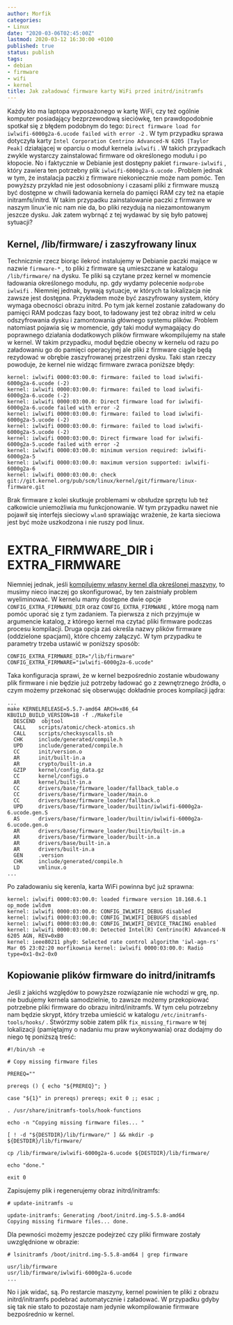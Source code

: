 ```yaml
---
author: Morfik
categories:
- Linux
date: "2020-03-06T02:45:00Z"
lastmod: 2020-03-12 16:30:00 +0100
published: true
status: publish
tags:
- debian
- firmware
- wifi
- kernel
title: Jak załadować firmware karty WiFi przed initrd/initramfs
---
```


Każdy kto ma laptopa wyposażonego w kartę WiFi, czy też ogólnie komputer posiadający bezprzewodową
sieciówkę, ten prawdopodobnie spotkał się z błędem podobnym do tego: `Direct firmware load for
iwlwifi-6000g2a-6.ucode failed with error -2` . W tym przypadku sprawa dotyczyła karty `Intel
Corporation Centrino Advanced-N 6205 [Taylor Peak]` działającej w oparciu o moduł kernela
`iwlwifi` . W takich przypadkach zwykle wystarczy zainstalować firmware od określonego modułu i po
kłopocie. No i faktycznie w Debianie jest dostępny pakiet `firmware-iwlwifi` , który zawiera ten
potrzebny plik `iwlwifi-6000g2a-6.ucode` . Problem jednak w tym, że instalacja paczki z firmware
niekoniecznie może nam pomóc. Ten powyższy przykład nie jest odosobniony i czasami pliki z firmware
muszą być dostępne w chwili ładowania kernela do pamięci RAM czy też na etapie initramfs/initrd. W
takim przypadku zainstalowanie paczki z firmware w naszym linux'ie nic nam nie da, bo pliki
rezydują na niezamontowanym jeszcze dysku. Jak zatem wybrnąć z tej wydawać by się było patowej
sytuacji?

<!--more-->
## Kernel, /lib/firmware/ i zaszyfrowany linux

Technicznie rzecz biorąc ilekroć instalujemy w Debianie paczki mające w nazwie `firmware-*` , to
pliki z firmware są umieszczane w katalogu `/lib/firmware/` na dysku. Te pliki są czytane przez
kernel w momencie ładowania określonego modułu, np. gdy wydamy polecenie `modprobe iwlwifi` .
Niemniej jednak, bywają sytuacje, w których ta lokalizacja nie zawsze jest dostępna. Przykładem
może być zaszyfrowany system, który wymaga obecności obrazu initrd. Po tym jak kernel zostanie
załadowany do pamięci RAM podczas fazy boot, to ładowany jest też obraz initrd w celu odszyfrowania
dysku i zamontowania głównego systemu plików. Problem natomiast pojawia się w momencie, gdy taki
moduł wymagający do poprawnego działania dodatkowych plików firmware wkompilujemy na stałe w
kernel. W takim przypadku, moduł będzie obecny w kernelu od razu po załadowaniu go do pamięci
operacyjnej ale pliki z firmware ciągle będą rezydować w obrębie zaszyfrowanej przestrzeni dysku.
Taki stan rzeczy powoduje, że kernel nie widząc firmware zwraca poniższe błędy:

    kernel: iwlwifi 0000:03:00.0: firmware: failed to load iwlwifi-6000g2a-6.ucode (-2)
    kernel: iwlwifi 0000:03:00.0: firmware: failed to load iwlwifi-6000g2a-6.ucode (-2)
    kernel: iwlwifi 0000:03:00.0: Direct firmware load for iwlwifi-6000g2a-6.ucode failed with error -2
    kernel: iwlwifi 0000:03:00.0: firmware: failed to load iwlwifi-6000g2a-5.ucode (-2)
    kernel: iwlwifi 0000:03:00.0: firmware: failed to load iwlwifi-6000g2a-5.ucode (-2)
    kernel: iwlwifi 0000:03:00.0: Direct firmware load for iwlwifi-6000g2a-5.ucode failed with error -2
    kernel: iwlwifi 0000:03:00.0: minimum version required: iwlwifi-6000g2a-5
    kernel: iwlwifi 0000:03:00.0: maximum version supported: iwlwifi-6000g2a-6
    kernel: iwlwifi 0000:03:00.0: check git://git.kernel.org/pub/scm/linux/kernel/git/firmware/linux-firmware.git

Brak firmware z kolei skutkuje problemami w obsłudze sprzętu lub też całkowicie uniemożliwia mu
funkcjonowanie. W tym przypadku nawet nie pojawił się interfejs sieciowy `wlan0` sprawiając
wrażenie, że karta sieciowa jest być może uszkodzona i nie ruszy pod linux.

# EXTRA_FIRMWARE_DIR i EXTRA_FIRMWARE

Niemniej jednak, jeśli [kompilujemy własny kernel dla określonej maszyny][1], to musimy nieco
inaczej go skonfigurować, by ten zaistniały problem wyeliminować. W kernelu mamy dostępne dwie
opcje `CONFIG_EXTRA_FIRMWARE_DIR` oraz `CONFIG_EXTRA_FIRMWARE` , które mogą nam pomóc uporać się z
tym zadaniem. Ta pierwsza z nich przyjmuje w argumencie katalog, z którego kernel ma czytać pliki
firmware podczas procesu kompilacji. Druga opcja zaś określa nazwy plików firmware (oddzielone
spacjami), które chcemy załączyć. W tym przypadku te parametry trzeba ustawić w poniższy sposób:

    CONFIG_EXTRA_FIRMWARE_DIR="/lib/firmware"
    CONFIG_EXTRA_FIRMWARE="iwlwifi-6000g2a-6.ucode"

Taka konfiguracja sprawi, że w kernel bezpośrednio zostanie wbudowany plik firmware i nie będzie
już potrzeby ładować go z zewnętrznego źródła, o czym możemy przekonać się obserwując dokładnie
proces kompilacji jądra:

    ...
    make KERNELRELEASE=5.5.7-amd64 ARCH=x86_64      KBUILD_BUILD_VERSION=18 -f ./Makefile
      DESCEND  objtool
      CALL    scripts/atomic/check-atomics.sh
      CALL    scripts/checksyscalls.sh
      CHK     include/generated/compile.h
      UPD     include/generated/compile.h
      CC      init/version.o
      AR      init/built-in.a
      AR      crypto/built-in.a
      GZIP    kernel/config_data.gz
      CC      kernel/configs.o
      AR      kernel/built-in.a
      CC      drivers/base/firmware_loader/fallback_table.o
      CC      drivers/base/firmware_loader/main.o
      CC      drivers/base/firmware_loader/fallback.o
      UPD     drivers/base/firmware_loader/builtin/iwlwifi-6000g2a-6.ucode.gen.S
      AS      drivers/base/firmware_loader/builtin/iwlwifi-6000g2a-6.ucode.gen.o
      AR      drivers/base/firmware_loader/builtin/built-in.a
      AR      drivers/base/firmware_loader/built-in.a
      AR      drivers/base/built-in.a
      AR      drivers/built-in.a
      GEN     .version
      CHK     include/generated/compile.h
      LD      vmlinux.o
    ...

Po załadowaniu się kerenla, karta WiFi powinna być już sprawna:

    kernel: iwlwifi 0000:03:00.0: loaded firmware version 18.168.6.1 op_mode iwldvm
    kernel: iwlwifi 0000:03:00.0: CONFIG_IWLWIFI_DEBUG disabled
    kernel: iwlwifi 0000:03:00.0: CONFIG_IWLWIFI_DEBUGFS disabled
    kernel: iwlwifi 0000:03:00.0: CONFIG_IWLWIFI_DEVICE_TRACING enabled
    kernel: iwlwifi 0000:03:00.0: Detected Intel(R) Centrino(R) Advanced-N 6205 AGN, REV=0xB0
    kernel: ieee80211 phy0: Selected rate control algorithm 'iwl-agn-rs'
    Mar 05 23:02:20 morfikownia kernel: iwlwifi 0000:03:00.0: Radio type=0x1-0x2-0x0

## Kopiowanie plików firmware do initrd/initramfs

Jeśli z jakichś względów to powyższe rozwiązanie nie wchodzi w grę, np. nie budujemy kernela
samodzielnie, to zawsze możemy przekopiować potrzebne pliki firmware do obrazu initrd/initramfs. W
tym celu potrzebny nam będzie skrypt, który trzeba umieścić w katalogu
`/etc/initramfs-tools/hooks/` . Stwórzmy sobie zatem plik `fix_missing_firmware` w tej lokalizacji
(pamiętajmy o nadaniu mu praw wykonywania) oraz dodajmy do niego tę poniższą treść:

    #!/bin/sh -e

    # Copy missing firmware files

    PREREQ=""

    prereqs () { echo "${PREREQ}"; }

    case "${1}" in prereqs) prereqs; exit 0 ;; esac ;

    . /usr/share/initramfs-tools/hook-functions

    echo -n "Copying missing firmware files... "

    [ ! -d "${DESTDIR}/lib/firmware/" ] && mkdir -p ${DESTDIR}/lib/firmware/

    cp /lib/firmware/iwlwifi-6000g2a-6.ucode ${DESTDIR}/lib/firmware/

    echo "done."

    exit 0

Zapisujemy plik i regenerujemy obraz initrd/initramfs:

    # update-initramfs -u

    update-initramfs: Generating /boot/initrd.img-5.5.8-amd64
    Copying missing firmware files... done.

Dla pewności możemy jeszcze podejrzeć czy pliki firmware zostały uwzględnione w obrazie:

    # lsinitramfs /boot/initrd.img-5.5.8-amd64 | grep firmware

    usr/lib/firmware
    usr/lib/firmware/iwlwifi-6000g2a-6.ucode
    ...

No i jak widać, są. Po restarcie maszyny, kernel powinien te pliki z obrazu initrd/initramfs
podebrać automatycznie i załadować. W przypadku gdyby się tak nie stało to pozostaje nam jedynie
wkompilowanie firmware bezpośrednio w kernel.


[1]: /post/budowanie-kernela-linux-dla-konkretnej-maszyny-z-debianem/
